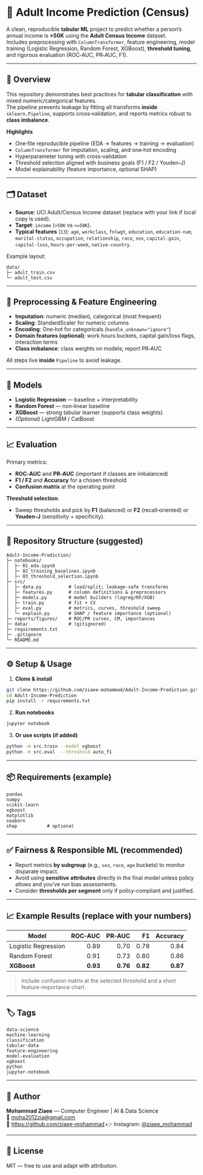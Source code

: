 # 👔 Adult Income Prediction (Census)

A clean, reproducible **tabular ML** project to predict whether a person’s annual income is **>50K** using the **Adult Census Income** dataset.  
Includes preprocessing with `ColumnTransformer`, feature engineering, model training (Logistic Regression, Random Forest, XGBoost), **threshold tuning**, and rigorous evaluation (ROC‑AUC, PR‑AUC, F1).

---

## 📖 Overview
This repository demonstrates best practices for **tabular classification** with mixed numeric/categorical features.  
The pipeline prevents leakage by fitting all transforms **inside** `sklearn.Pipeline`, supports cross‑validation, and reports metrics robust to **class imbalance**.

**Highlights**
- One‑file reproducible pipeline (EDA → features → training → evaluation)  
- `ColumnTransformer` for imputation, scaling, and one‑hot encoding  
- Hyperparameter tuning with cross‑validation  
- Threshold selection aligned with business goals (F1 / F2 / Youden‑J)  
- Model explainability (feature importance, optional SHAP)

---

## 🗂️ Dataset
- **Source**: UCI Adult/Census Income dataset (replace with your link if local copy is used).  
- **Target**: `income` (`>50K` vs `<=50K`).  
- **Typical features** (`13`): `age`, `workclass`, `fnlwgt`, `education`, `education-num`, `marital-status`, `occupation`, `relationship`, `race`, `sex`, `capital-gain`, `capital-loss`, `hours-per-week`, `native-country`.

Example layout:
```
data/
├─ adult_train.csv
└─ adult_test.csv
```

---

## 🔧 Preprocessing & Feature Engineering
- **Imputation**: numeric (median), categorical (most frequent)  
- **Scaling**: StandardScaler for numeric columns  
- **Encoding**: One‑hot for categoricals (`handle_unknown="ignore"`)  
- **Domain features (optional)**: work hours buckets, capital gain/loss flags, interaction terms  
- **Class imbalance**: class weights on models; report PR‑AUC

All steps live **inside** `Pipeline` to avoid leakage.

---

## 🧠 Models
- **Logistic Regression** — baseline + interpretability  
- **Random Forest** — non‑linear baseline  
- **XGBoost** — strong tabular learner (supports class weights)  
- *(Optional)* LightGBM / CatBoost

---

## 📈 Evaluation
Primary metrics:
- **ROC‑AUC** and **PR‑AUC** (important if classes are imbalanced)  
- **F1 / F2** and **Accuracy** for a chosen threshold  
- **Confusion matrix** at the operating point

**Threshold selection**:
- Sweep thresholds and pick by **F1** (balanced) or **F2** (recall‑oriented) or **Youden‑J** (sensitivity + specificity).

---

## 🧩 Repository Structure (suggested)
```
Adult-Income-Prediction/
├─ notebooks/
│  ├─ 01_eda.ipynb
│  ├─ 02_training_baselines.ipynb
│  ├─ 03_threshold_selection.ipynb
├─ src/
│  ├─ data.py          # load/split; leakage-safe transforms
│  ├─ features.py      # column definitions & preprocessors
│  ├─ models.py        # model builders (logreg/RF/XGB)
│  ├─ train.py         # fit + CV
│  ├─ eval.py          # metrics, curves, threshold sweep
│  └─ explain.py       # SHAP / feature importance (optional)
├─ reports/figures/    # ROC/PR curves, CM, importances
├─ data/               # (gitignored)
├─ requirements.txt
├─ .gitignore
└─ README.md
```

---

## ⚙️ Setup & Usage
1) **Clone & install**
```bash
git clone https://github.com/ziaee-mohammad/Adult-Income-Prediction.git
cd Adult-Income-Prediction
pip install -r requirements.txt
```

2) **Run notebooks**
```bash
jupyter notebook
```

3) **Or use scripts (if added)**
```bash
python -m src.train --model xgboost
python -m src.eval  --threshold auto_f1
```

---

## 📦 Requirements (example)
```
pandas
numpy
scikit-learn
xgboost
matplotlib
seaborn
shap           # optional
```

---

## ✅ Fairness & Responsible ML (recommended)
- Report metrics **by subgroup** (e.g., `sex`, `race`, `age` buckets) to monitor disparate impact.  
- Avoid using **sensitive attributes** directly in the final model unless policy allows and you’ve run bias assessments.  
- Consider **thresholds per segment** only if policy-compliant and justified.

---

## 📈 Example Results (replace with your numbers)
| Model | ROC‑AUC | PR‑AUC | F1 | Accuracy |
|------|--------:|------:|---:|--------:|
| Logistic Regression | 0.89 | 0.70 | 0.78 | 0.84 |
| Random Forest | 0.91 | 0.73 | 0.80 | 0.86 |
| **XGBoost** | **0.93** | **0.76** | **0.82** | **0.87** |

> Include confusion matrix at the selected threshold and a short feature-importance chart.

---

## 🏷 Tags
```
data-science
machine-learning
classification
tabular-data
feature-engineering
model-evaluation
xgboost
python
jupyter-notebook
```

---

## 👤 Author
**Mohammad Ziaee** — Computer Engineer | AI & Data Science  
📧 moha2012zia@gmail.com  
🔗 https://github.com/ziaee-mohammad
👉 Instagram: [@ziaee_mohammad](https://www.instagram.com/ziaee_mohammad/)

---

## 📜 License
MIT — free to use and adapt with attribution.
